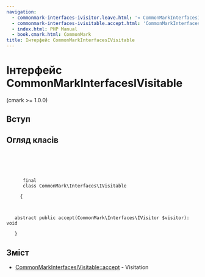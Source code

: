 ```yaml
---
navigation:
  - commonmark-interfaces-ivisitor.leave.html: '« CommonMarkInterfacesIVisitor::leave'
  - commonmark-interfaces-ivisitable.accept.html: 'CommonMarkInterfacesIVisitable::accept »'
  - index.html: PHP Manual
  - book.cmark.html: CommonMark
title: Інтерфейс CommonMarkInterfacesIVisitable
---
```

# Інтерфейс CommonMarkInterfacesIVisitable

(cmark >= 1.0.0)

## Вступ

## Огляд класів

```classsynopsis



    
     
      final
      class CommonMark\Interfaces\IVisitable
     
     {


    
   abstract public accept(CommonMark\Interfaces\IVisitor $visitor): void

   }
```

## Зміст

-   [CommonMarkInterfacesIVisitable::accept](commonmark-interfaces-ivisitable.accept.md) - Visitation
